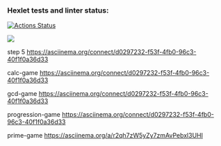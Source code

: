 ### Hexlet tests and linter status:
[![Actions Status](https://github.com/u-shev/python-project-lvl1/workflows/hexlet-check/badge.svg)](https://github.com/u-shev/python-project-lvl1/actions)

<a href="https://codeclimate.com/github/u-shev/python-project-lvl1/maintainability"><img src="https://api.codeclimate.com/v1/badges/cf4104dc58f1dc7f476c/maintainability" /></a>

step 5 https://asciinema.org/connect/d0297232-f53f-4fb0-96c3-40f1f0a36d33

calc-game https://asciinema.org/connect/d0297232-f53f-4fb0-96c3-40f1f0a36d33

gcd-game https://asciinema.org/connect/d0297232-f53f-4fb0-96c3-40f1f0a36d33

progression-game https://asciinema.org/connect/d0297232-f53f-4fb0-96c3-40f1f0a36d33
 
prime-game https://asciinema.org/a/r2qh7zW5yZy7zmAvPebxl3UHI
